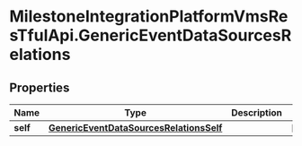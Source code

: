 # MilestoneIntegrationPlatformVmsResTfulApi.GenericEventDataSourcesRelations

## Properties
Name | Type | Description | Notes
------------ | ------------- | ------------- | -------------
**self** | [**GenericEventDataSourcesRelationsSelf**](GenericEventDataSourcesRelationsSelf.md) |  | [optional] 
